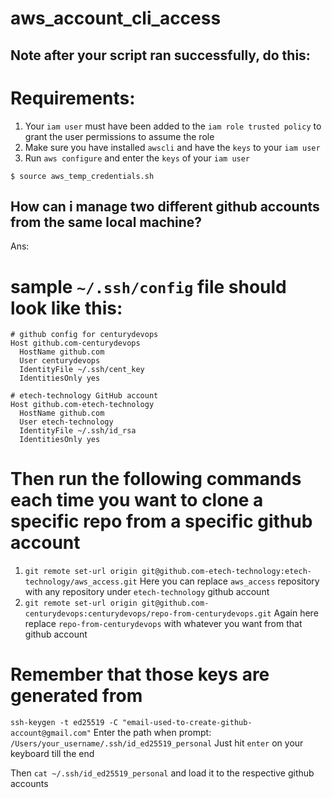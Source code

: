 # aws_account_cli_access
## Note after your script ran successfully, do this:

# Requirements:
1. Your `iam user` must have been added to the `iam role trusted policy` to grant the user permissions to assume the role
2. Make sure you have installed `awscli` and have the `keys` to your `iam user`
3. Run `aws configure` and enter the `keys` of your `iam user`

`$ source aws_temp_credentials.sh`

## How can i manage two different github accounts from the same local machine?
Ans:
# sample `~/.ssh/config` file should look like this:

```
# github config for centurydevops
Host github.com-centurydevops
  HostName github.com
  User centurydevops
  IdentityFile ~/.ssh/cent_key
  IdentitiesOnly yes

# etech-technology GitHub account
Host github.com-etech-technology
  HostName github.com
  User etech-technology
  IdentityFile ~/.ssh/id_rsa
  IdentitiesOnly yes
```
# Then run the following commands each time you want to clone a specific repo from a specific github account

1. `git remote set-url origin git@github.com-etech-technology:etech-technology/aws_access.git`
Here you can replace `aws_access` repository with any repository under `etech-technology` github account
2. `git remote set-url origin git@github.com-centurydevops:centurydevops/repo-from-centurydevops.git`
Again here replace `repo-from-centurydevops` with whatever you want from that github account

# Remember that those keys are generated from
`ssh-keygen -t ed25519 -C "email-used-to-create-github-account@gmail.com"`
Enter the path when prompt:
`/Users/your_username/.ssh/id_ed25519_personal` Just hit `enter` on your keyboard till the end

Then `cat ~/.ssh/id_ed25519_personal` and load it to the respective github accounts
